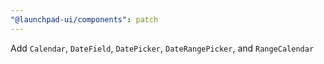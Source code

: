 ```yaml
---
"@launchpad-ui/components": patch
---
```


Add `Calendar`, `DateField`, `DatePicker`, `DateRangePicker`, and `RangeCalendar`
